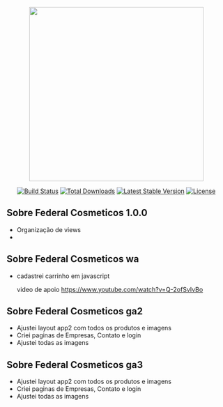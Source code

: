 <p align="center"><a href="https://laravel.com" target="_blank"><img src="https://raw.githubusercontent.com/laravel/art/master/logo-lockup/5%20SVG/2%20CMYK/1%20Full%20Color/laravel-logolockup-cmyk-red.svg" width="400"></a></p>

<p align="center">
<a href="https://travis-ci.org/laravel/framework"><img src="https://travis-ci.org/laravel/framework.svg" alt="Build Status"></a>
<a href="https://packagist.org/packages/laravel/framework"><img src="https://img.shields.io/packagist/dt/laravel/framework" alt="Total Downloads"></a>
<a href="https://packagist.org/packages/laravel/framework"><img src="https://img.shields.io/packagist/v/laravel/framework" alt="Latest Stable Version"></a>
<a href="https://packagist.org/packages/laravel/framework"><img src="https://img.shields.io/packagist/l/laravel/framework" alt="License"></a>
</p>

## Sobre Federal Cosmeticos 1.0.0

- Organização de views
-

## Sobre Federal Cosmeticos wa

- cadastrei carrinho em javascript 
  
  video de apoio https://www.youtube.com/watch?v=Q-2ofSvIvBo

## Sobre Federal Cosmeticos ga2

- Ajustei layout app2 com todos os produtos e imagens 
- Criei paginas de Empresas, Contato e login
- Ajustei todas as imagens

## Sobre Federal Cosmeticos ga3

- Ajustei layout app2 com todos os produtos e imagens
- Criei paginas de Empresas, Contato e login
- Ajustei todas as imagens
